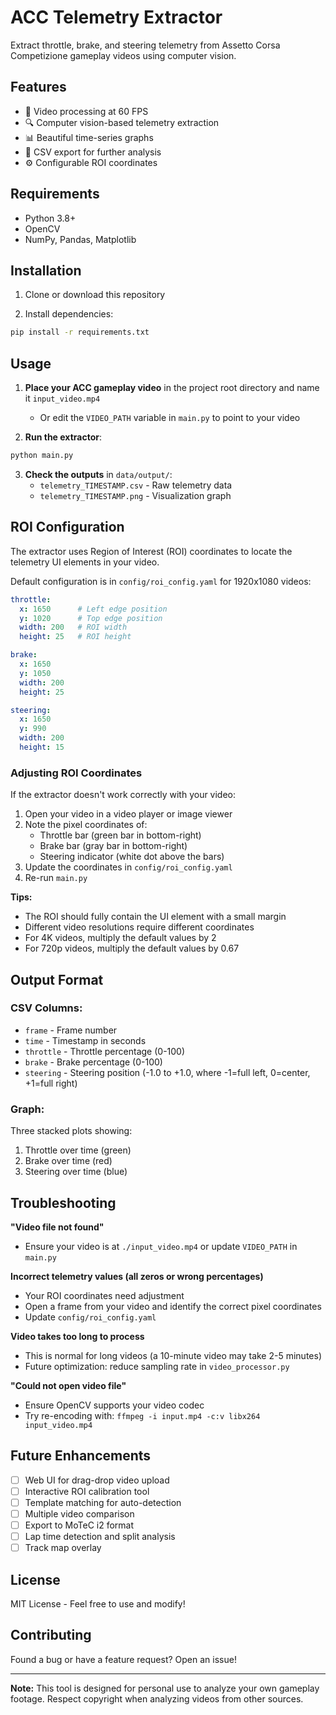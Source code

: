 # ACC Telemetry Extractor

Extract throttle, brake, and steering telemetry from Assetto Corsa Competizione gameplay videos using computer vision.

## Features

- 🎥 Video processing at 60 FPS
- 🔍 Computer vision-based telemetry extraction
- 📊 Beautiful time-series graphs
- 📁 CSV export for further analysis
- ⚙️ Configurable ROI coordinates

## Requirements

- Python 3.8+
- OpenCV
- NumPy, Pandas, Matplotlib

## Installation

1. Clone or download this repository

2. Install dependencies:
```bash
pip install -r requirements.txt
```

## Usage

1. **Place your ACC gameplay video** in the project root directory and name it `input_video.mp4`
   - Or edit the `VIDEO_PATH` variable in `main.py` to point to your video

2. **Run the extractor**:
```bash
python main.py
```

3. **Check the outputs** in `data/output/`:
   - `telemetry_TIMESTAMP.csv` - Raw telemetry data
   - `telemetry_TIMESTAMP.png` - Visualization graph

## ROI Configuration

The extractor uses Region of Interest (ROI) coordinates to locate the telemetry UI elements in your video.

Default configuration is in `config/roi_config.yaml` for 1920x1080 videos:

```yaml
throttle:
  x: 1650      # Left edge position
  y: 1020      # Top edge position
  width: 200   # ROI width
  height: 25   # ROI height

brake:
  x: 1650
  y: 1050
  width: 200
  height: 25

steering:
  x: 1650
  y: 990
  width: 200
  height: 15
```

### Adjusting ROI Coordinates

If the extractor doesn't work correctly with your video:

1. Open your video in a video player or image viewer
2. Note the pixel coordinates of:
   - Throttle bar (green bar in bottom-right)
   - Brake bar (gray bar in bottom-right)
   - Steering indicator (white dot above the bars)
3. Update the coordinates in `config/roi_config.yaml`
4. Re-run `main.py`

**Tips:**
- The ROI should fully contain the UI element with a small margin
- Different video resolutions require different coordinates
- For 4K videos, multiply the default values by 2
- For 720p videos, multiply the default values by 0.67

## Output Format

### CSV Columns:
- `frame` - Frame number
- `time` - Timestamp in seconds
- `throttle` - Throttle percentage (0-100)
- `brake` - Brake percentage (0-100)
- `steering` - Steering position (-1.0 to +1.0, where -1=full left, 0=center, +1=full right)

### Graph:
Three stacked plots showing:
1. Throttle over time (green)
2. Brake over time (red)
3. Steering over time (blue)

## Troubleshooting

**"Video file not found"**
- Ensure your video is at `./input_video.mp4` or update `VIDEO_PATH` in `main.py`

**Incorrect telemetry values (all zeros or wrong percentages)**
- Your ROI coordinates need adjustment
- Open a frame from your video and identify the correct pixel coordinates
- Update `config/roi_config.yaml`

**Video takes too long to process**
- This is normal for long videos (a 10-minute video may take 2-5 minutes)
- Future optimization: reduce sampling rate in `video_processor.py`

**"Could not open video file"**
- Ensure OpenCV supports your video codec
- Try re-encoding with: `ffmpeg -i input.mp4 -c:v libx264 input_video.mp4`

## Future Enhancements

- [ ] Web UI for drag-drop video upload
- [ ] Interactive ROI calibration tool
- [ ] Template matching for auto-detection
- [ ] Multiple video comparison
- [ ] Export to MoTeC i2 format
- [ ] Lap time detection and split analysis
- [ ] Track map overlay

## License

MIT License - Feel free to use and modify!

## Contributing

Found a bug or have a feature request? Open an issue!

---

**Note:** This tool is designed for personal use to analyze your own gameplay footage. Respect copyright when analyzing videos from other sources.

